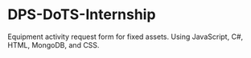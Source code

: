 # DPS-DoTS-Internship
Equipment activity request form for fixed assets. Using JavaScript, C#, HTML, MongoDB, and CSS.
